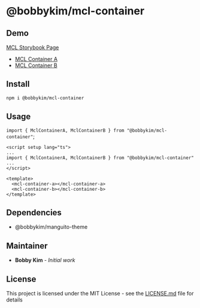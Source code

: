 # @bobbykim/mcl-container

## Demo

[MCL Storybook Page](https://manguito-component-library.vercel.app/)

- [MCL Container A](https://manguito-component-library.vercel.app/?path=/docs/sections-container-mclcontainera--mclcontainera)
- [MCL Container B](https://manguito-component-library.vercel.app/?path=/docs/sections-container-mclcontainerb--mclcontainerb)

## Install

```sh
npm i @bobbykim/mcl-container
```

## Usage

`import { MclContainerA, MclContainerB } from "@bobbykim/mcl-container"`;

```vue
<script setup lang="ts">
...
import { MclContainerA, MclContainerB } from "@bobbykim/mcl-container"
...
</script>

<template>
  <mcl-container-a></mcl-container-a>
  <mcl-container-b></mcl-container-b>
</template>
```

## Dependencies

- @bobbykim/manguito-theme

## Maintainer

- **Bobby Kim** - _Initial work_

## License

This project is licensed under the MIT License - see the [LICENSE.md](./LICENSE.md) file for details
